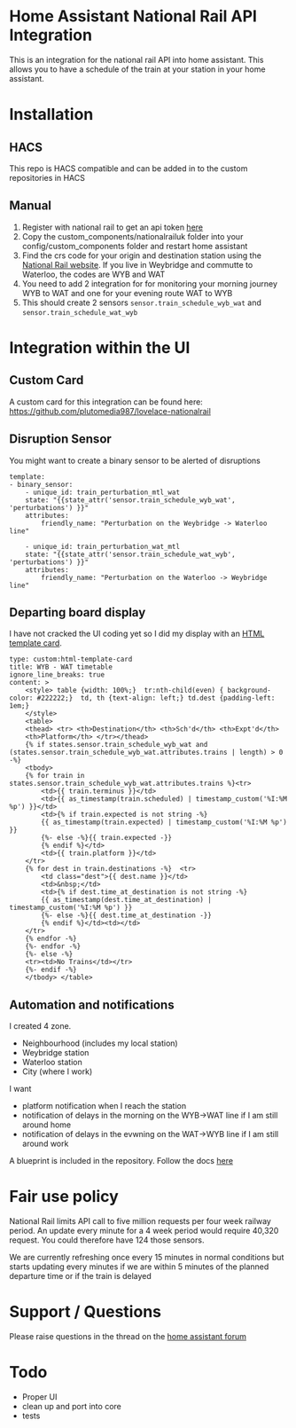 # Home Assistant National Rail API Integration

This is an integration for the national rail API into home assistant.
This allows you to have a schedule of the train at your station in your home assistant.

# Installation
## HACS
This repo is HACS compatible and can be added in to the custom repositories in HACS

## Manual
1. Register with national rail to get an api token [here](http://realtime.nationalrail.co.uk/OpenLDBWSRegistration/)
2. Copy the custom_components/nationalrailuk folder into your config/custom_components folder and restart home assistant
3. Find the crs code for your origin and destination station using the [National Rail website](https://www.nationalrail.co.uk/). If you live in Weybridge and commutte to Waterloo, the codes are WYB and WAT
4. You need to add 2 integration for for monitoring your morning journey WYB to WAT and one for your evening route WAT to WYB
5. This should create 2 sensors `sensor.train_schedule_wyb_wat` and `sensor.train_schedule_wat_wyb`

# Integration within the UI

## Custom Card
A custom card for this integration can be found here:
https://github.com/plutomedia987/lovelace-nationalrail

## Disruption Sensor

You might want to create a binary sensor to be alerted of disruptions

    template: 
    - binary_sensor:
        - unique_id: train_perturbation_mtl_wat
        state: "{{state_attr('sensor.train_schedule_wyb_wat', 'perturbations') }}"
        attributes:
            friendly_name: "Perturbation on the Weybridge -> Waterloo line"

        - unique_id: train_perturbation_wat_mtl
        state: "{{state_attr('sensor.train_schedule_wat_wyb', 'perturbations') }}"
        attributes:
            friendly_name: "Perturbation on the Waterloo -> Weybridge line"

## Departing board display

I have not cracked the UI coding yet so I did my display with an [HTML template card](https://github.com/PiotrMachowski/Home-Assistant-Lovelace-HTML-Jinja2-Template-card).

    type: custom:html-template-card
    title: WYB - WAT timetable
    ignore_line_breaks: true
    content: >
        <style> table {width: 100%;}  tr:nth-child(even) { background-color: #222222;}  td, th {text-align: left;} td.dest {padding-left: 1em;}
        </style> 
        <table>  
        <thead> <tr> <th>Destination</th> <th>Sch'd</th> <th>Expt'd</th>
        <th>Platform</th> </tr></thead> 
        {% if states.sensor.train_schedule_wyb_wat and (states.sensor.train_schedule_wyb_wat.attributes.trains | length) > 0 -%}
        <tbody>
        {% for train in states.sensor.train_schedule_wyb_wat.attributes.trains %}<tr>
            <td>{{ train.terminus }}</td>
            <td>{{ as_timestamp(train.scheduled) | timestamp_custom('%I:%M %p') }}</td>
            <td>{% if train.expected is not string -%}
            {{ as_timestamp(train.expected) | timestamp_custom('%I:%M %p') }}
            {%- else -%}{{ train.expected -}}
            {% endif %}</td>
            <td>{{ train.platform }}</td>
        </tr>
        {% for dest in train.destinations -%}  <tr>
            <td class="dest">{{ dest.name }}</td>
            <td>&nbsp;</td>    
            <td>{% if dest.time_at_destination is not string -%}
            {{ as_timestamp(dest.time_at_destination) | timestamp_custom('%I:%M %p') }} 
            {%- else -%}{{ dest.time_at_destination -}}
            {% endif %}</td><td></td>
        </tr> 
        {% endfor -%}
        {%- endfor -%}   
        {%- else -%}
        <tr><td>No Trains</td></tr>
        {%- endif -%}
        </tbody> </table> 


## Automation and notifications

I created 4 zone. 
* Neighbourhood (includes my local station)
* Weybridge station
* Waterloo station
* City (where I work)

I want
* platform notification when I reach the station
* notification of delays in the morning on the WYB->WAT line if I am still around home 
* notification of delays in the evwning on the WAT->WYB line if I am still around work 

A blueprint is included in the repository. Follow the docs 
[here](https://www.home-assistant.io/docs/automation/using_blueprints/)


# Fair use policy

National Rail limits API call to five million requests per four week railway period.
An update every minute for a 4 week period would require 40,320 request. You could therefore have 124 those sensors.

We are currently refreshing once every 15 minutes in normal conditions but starts updating every minutes if we are within 5 minutes of the planned departure time or if the train is delayed

# Support / Questions

Please raise questions in the thread on the 
[home assistant forum](https://community.home-assistant.io/t/national-rail-integration/529940/18)

# Todo

* Proper UI
* clean up and port into core
* tests
